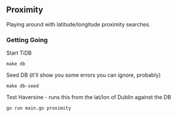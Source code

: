 ## Proximity

Playing around with latitude/longitude proximity searches.

### Getting Going
Start TiDB
```
make db
```

Seed DB (it'll show you some errors you can ignore, probably)
```
make db-seed
```

Test Haversine - runs this from the lat/lon of Dublin against the DB
```
go run main.go proximity
```
